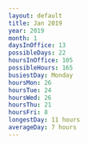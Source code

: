 ```yaml
---
layout: default
title: Jan 2019
year: 2019
month: 1
daysInOffice: 13
possibleDays: 22
hoursInOffice: 105
possibleHours: 165
busiestDay: Monday
hoursMon: 26
hoursTue: 24
hoursWed: 26
hoursThu: 21
hoursFri: 8
longestDay: 11 hours
averageDay: 7 hours
---
```


